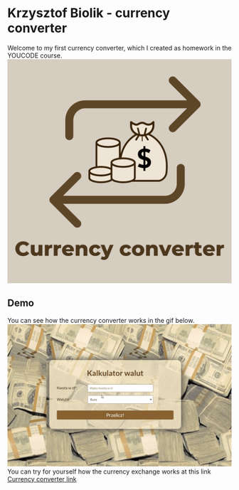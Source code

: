# Krzysztof Biolik - currency converter
Welcome to my first currency converter, which I created as homework in the YOUCODE course.
![OpenGraphimage](https://github.com/KrzysztofBiolik/Currency-converter/blob/master/images/og.png?raw=true)
## Demo
You can see how the currency converter works in the gif below.
![Gif](https://raw.githubusercontent.com/KrzysztofBiolik/Currency-converter/c625dc97a0bdd840463758fd1390a8e2ee6ba3e5/images/gif_currency-converter.gif)
You can try for yourself how the currency exchange works at this link
[Currency converter link](https://krzysztofbiolik.github.io/Currency-converter/)